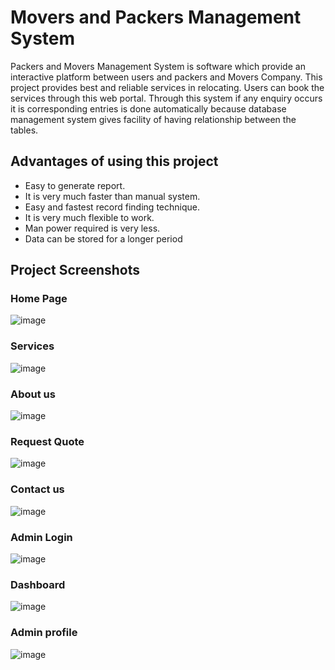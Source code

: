 # Movers and Packers Management System
Packers and Movers Management System is software which provide an interactive platform between users and packers and Movers Company. This project provides best and reliable services in relocating. Users can book the services through this web portal. Through this system if any enquiry occurs it is corresponding entries is done automatically because database management system gives facility of having relationship between the tables.

## Advantages of using this project
- Easy to generate report.
- It is very much faster than manual system.
- Easy and fastest record finding technique.
- It is very much flexible to work.
- Man power required is very less.
- Data can be stored for a longer period

## Project Screenshots

### Home Page
![image](https://user-images.githubusercontent.com/93577257/139909026-4e9dfdcc-483e-4260-a187-69163ce06aa7.png)
### Services
![image](https://user-images.githubusercontent.com/93577257/139909055-fe3f2cdb-7b1f-41fd-ba08-129f0705a6a8.png)
### About us
![image](https://user-images.githubusercontent.com/93577257/139909094-eeae50a1-02ad-43fe-a649-df8bba20c5d4.png)
### Request Quote
![image](https://user-images.githubusercontent.com/93577257/139909110-4682da7a-2e5d-4930-8caf-12db53795ae9.png)
### Contact us
![image](https://user-images.githubusercontent.com/93577257/139909128-51b76102-22bd-4ca2-a1ec-493e50c3dd8e.png)
### Admin Login
![image](https://user-images.githubusercontent.com/93577257/139909137-fbed1c3c-58df-4e0c-988b-f6612458c46c.png)
### Dashboard
![image](https://user-images.githubusercontent.com/93577257/139909149-c92b543a-f8ea-4d7f-854b-07f1196423a6.png)
### Admin profile
![image](https://user-images.githubusercontent.com/93577257/139909161-cc868783-5f3f-4d09-8dc5-c5fb9e9c9c37.png)
